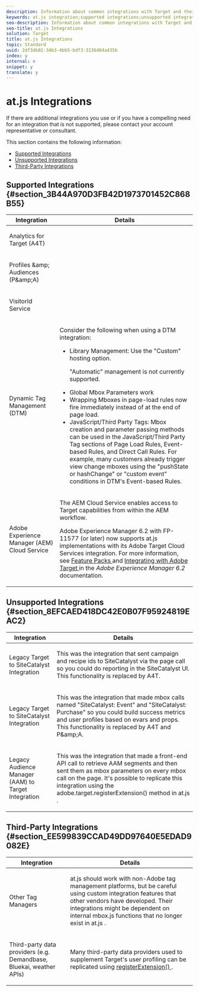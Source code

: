 ```yaml
---
description: Information about common integrations with Target and their support status with at.js.
keywords: at.js integration;supported integrations;unsupported integrations;third party integrations
seo-description: Information about common integrations with Target and their support status with at.js.
seo-title: at.js Integrations
solution: Target
title: at.js Integrations
topic: Standard
uuid: 2df3db02-34b3-4bb5-bdf3-3136d84a435b
index: y
internal: n
snippet: y
translate: y
---
```


# at.js Integrations

If there are additional integrations you use or if you have a compelling need for an integration that is not supported, please contact your account representative or consultant. 

This section contains the following information: 


* [ Supported Integrations ](../../../c_seting_up_target/c_implementing_target/c_target-atjs-implementation/c_target-atjs-integrations.md#section_3B44A970D3FB42D1973701452C868B55)
* [ Unsupported Integrations ](../../../c_seting_up_target/c_implementing_target/c_target-atjs-implementation/c_target-atjs-integrations.md#section_8EFCAED418DC42E0B07F95924819EAC2)
* [ Third-Party Integrations ](../../../c_seting_up_target/c_implementing_target/c_target-atjs-implementation/c_target-atjs-integrations.md#section_EE599839CCAD49DD97640E5EDAD9082E)


## Supported Integrations {#section_3B44A970D3FB42D1973701452C868B55}


<table id="table_3C9C2D0A88004D5D9708347B85DE5A7E"> 
 <thead> 
  <tr> 
   <th colname="col1" class="entry"> Integration </th> 
   <th colname="col2" class="entry"> Details </th> 
  </tr> 
 </thead>
 <tbody> 
  <tr> 
   <td colname="col1"> <p>Analytics for Target (A4T) </p> </td> 
   <td colname="col2"> 
    <!-- link to section in tnt--> </td> 
  </tr> 
  <tr> 
   <td colname="col1"> <p>Profiles &amp;amp; Audiences (P&amp;amp;A) </p> </td> 
   <td colname="col2"> 
    <!--link to mcloud help Audiences--> </td> 
  </tr> 
  <tr> 
   <td colname="col1"> <p>VisitorId Service </p> </td> 
   <td colname="col2"> 
    <!-- link to mcloud help Experience Cloud ID Service--> </td> 
  </tr> 
  <tr> 
   <td colname="col1"> <p>Dynamic Tag Management (DTM) </p> </td> 
   <td colname="col2"> 
    <!--link to dtm--> <p>Consider the following when using a DTM integration: </p> <p> 
     <ul id="ul_8B7BF60E14554C7B863E434180D409C7"> 
      <li id="li_EF8BC216C6A04FAA8E214ADC59CC7724">Library Management: Use the "Custom" hosting option. <p>"Automatic" management is not currently supported. </p> </li> 
      <li id="li_AB3B3ED75C634846914A8DE9B96FEB76">Global Mbox Parameters work </li> 
      <li id="li_E048B9DCDA8A4BD68600218F2D653963">Wrapping Mboxes in page-load rules now fire immediately instead of at the end of page load. </li> 
      <li id="li_8017C0CE60D64860AED299B134E5C465">JavaScript/Third Party Tags: Mbox creation and parameter passing methods can be used in the JavaScript/Third Party Tag sections of Page Load Rules, Event-based Rules, and Direct Call Rules. For example, many customers already trigger view change mboxes using the "pushState or hashChange" or "custom event" conditions in DTM's Event-based Rules. </li> 
     </ul> </p> </td> 
  </tr> 
  <tr> 
   <td colname="col1"> <p>Adobe Experience Manager (AEM) Cloud Service </p> </td> 
   <td colname="col2"> <p> The AEM Cloud Service enables access to Target capabilities from within the AEM workflow. </p> <p> <span class="keyword"> Adobe Experience Manager </span> 6.2 with FP-11577 (or later) now supports <span class="filepath"> at.js </span> implementations with its <span class="wintitle"> Adobe Target Cloud Services </span> integration. For more information, see <a href="https://docs.adobe.com/docs/en/aem/6-2/release-notes/feature-packs.html" format="html" scope="external"> Feature Packs </a> and <a href="https://docs.adobe.com/docs/en/aem/6-2/administer/integration/marketing-cloud/target.html" format="html" scope="external"> Integrating with Adobe Target </a> in the <i>Adobe Experience Manager 6.2</i> documentation. </p> </td> 
  </tr> 
 </tbody> 
</table>


## Unsupported Integrations {#section_8EFCAED418DC42E0B07F95924819EAC2}


<table id="table_4CF1738CF06B43A784EE783D3FAED3C8"> 
 <thead> 
  <tr> 
   <th colname="col1" class="entry"> Integration </th> 
   <th colname="col2" class="entry"> Details </th> 
  </tr> 
 </thead>
 <tbody> 
  <tr> 
   <td colname="col1"> <p>Legacy Target to SiteCatalyst Integration </p> </td> 
   <td colname="col2"> <p>This was the integration that sent campaign and recipe ids to <span class="keyword"> SiteCatalyst </span> via the page call so you could do reporting in the <span class="keyword"> SiteCatalyst </span> UI. This functionality is replaced by A4T. </p> </td> 
  </tr> 
  <tr> 
   <td colname="col1"> <p>Legacy Target to SiteCatalyst Integration </p> </td> 
   <td colname="col2"> <p>This was the integration that made mbox calls named "SiteCatalyst: Event" and "SiteCatalyst: Purchase" so you could build success metrics and user profiles based on evars and props. This functionality is replaced by A4T and P&amp;amp;A. </p> </td> 
  </tr> 
  <tr> 
   <td colname="col1"> <p>Legacy Audience Manager (AAM) to Target Integration </p> </td> 
   <td colname="col2"> <p>This was the integration that made a front-end API call to retrieve AAM segments and then sent them as mbox parameters on every mbox call on the page. It's possible to replicate this integration using the <span class="codeph"> adobe.target.registerExtension() </span> method in <span class="filepath"> at.js </span>. </p> </td> 
  </tr> 
 </tbody> 
</table>


## Third-Party Integrations {#section_EE599839CCAD49DD97640E5EDAD9082E}


<table id="table_8139E0696BAD436588224AEC2AEE0852"> 
 <thead> 
  <tr> 
   <th colname="col1" class="entry"> Integration </th> 
   <th colname="col2" class="entry"> Details </th> 
  </tr> 
 </thead>
 <tbody> 
  <tr> 
   <td colname="col1"> <p>Other Tag Managers </p> </td> 
   <td colname="col2"> <p> <span class="filepath"> at.js </span> should work with non-Adobe tag management platforms, but be careful using custom integration features that other vendors have developed. Their integrations might be dependent on internal <span class="filepath"> mbox.js </span> functions that no longer exist in <span class="filepath"> at.js </span>. </p> </td> 
  </tr> 
  <tr> 
   <td colname="col1"> <p>Third-party data providers (e.g. Demandbase, Bluekai, weather APIs) </p> </td> 
   <td colname="col2"> <p>Many third-party data providers used to supplement Target's user profiling can be replicated using <a href="../../../c_seting_up_target/c_implementing_target/c_target-atjs-implementation/cmp_at.js_Functions.md#reference_B3ACC004D45E460C8DD94C1476D2625C" format="dita" scope="local"> registerExtension() </a>. </p> </td> 
  </tr> 
 </tbody> 
</table>

